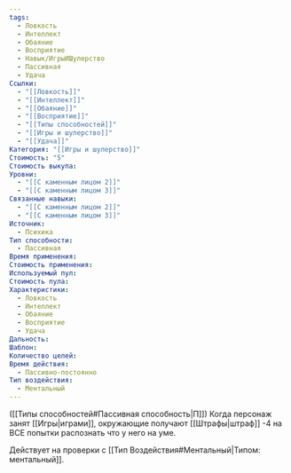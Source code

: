 ```yaml
---
tags:
  - Ловкость
  - Интеллект
  - Обаяние
  - Восприятие
  - Навык/ИгрыИШулерство
  - Пассивная
  - Удача
Ссылки:
  - "[[Ловкость]]"
  - "[[Интеллект]]"
  - "[[Обаяние]]"
  - "[[Восприятие]]"
  - "[[Типы способностей]]"
  - "[[Игры и шулерство]]"
  - "[[Удача]]"
Категория: "[[Игры и шулерство]]"
Стоимость: "5"
Стоимость выкупа: 
Уровни:
  - "[[С каменным лицом 2]]"
  - "[[С каменным лицом 3]]"
Связанные навыки:
  - "[[С каменным лицом 2]]"
  - "[[С каменным лицом 3]]"
Источник:
  - Психика
Тип способности:
  - Пассивная
Время применения: 
Стоимость применения: 
Используемый пул: 
Стоимость пула: 
Характеристики:
  - Ловкость
  - Интеллект
  - Обаяние
  - Восприятие
  - Удача
Дальность: 
Шаблон: 
Количество целей: 
Время действия:
  - Пассивно-постоянно
Тип воздействия:
  - Ментальный
---
```

([[Типы способностей#Пассивная способность|П]]) Когда персонаж занят [[Игры|играми]], окружающие получают [[Штрафы|штраф]] -4 на ВСЕ попытки распознать что у него на уме.

Действует на проверки с [[Тип Воздействия#Ментальный|Типом: ментальный]]. 